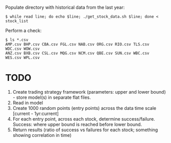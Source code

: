 Populate directory with historical data from the last year:

    $ while read line; do echo $line; ./get_stock_data.sh $line; done < stock_list

Perform a check:

    $ ls *.csv
    AMP.csv	BHP.csv	CBA.csv	FGL.csv	NAB.csv	ORG.csv	RIO.csv	TLS.csv	WDC.csv	WOW.csv
    ANZ.csv	BXB.csv	CSL.csv	MQG.csv	NCM.csv	QBE.csv	SUN.csv	WBC.csv	WES.csv	WPL.csv

TODO
====

1. Create trading strategy framework (parameters: upper and lower bound) - store model(s) in separate flat files.
2. Read in model
3. Create 1000 random points (entry points) across the data time scale [current - 1yr:current]
4. For each entry point, across each stock, determine success/failure. Success: where upper bound is reached before lower bound.
5. Return results (ratio of success vs failures for each stock; something showing correlation in time)
